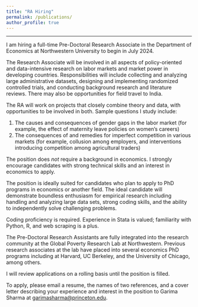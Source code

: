 ```yaml
---
title: "RA Hiring"
permalink: /publications/
author_profile: true
---
```


------

I am hiring a full-time Pre-Doctoral Research Associate in the Department of Economics at Northwestern University to begin in July 2024. 

The Research Associate will be involved in all aspects of policy-oriented and data-intensive research on labor markets and market power in developing countries. Responsibilities will include collecting and analyzing large administrative datasets, designing and implementing randomized controlled trials, and conducting background research and literature reviews. There may also be opportunities for field travel to India. 

The RA will work on projects that closely combine theory and data, with opportunities to be involved in both. Sample questions I study include:

1.	The causes and consequences of gender gaps in the labor market (for example, the effect of maternity leave policies on women’s careers)
2.	The consequences of and remedies for imperfect competition in various markets (for example, collusion among employers, and interventions introducing competition among agricultural traders)

The position does *not* require a background in economics. I strongly encourage candidates with strong technical skills and an interest in economics to apply.

The position is ideally suited for candidates who plan to apply to PhD programs in economics or another field. The ideal candidate will demonstrate boundless enthusiasm for empirical research including handling and analyzing large data sets, strong coding skills, and the ability to independently solve challenging problems.

Coding proficiency is required. Experience in Stata is valued; familiarity with Python, R, and web scraping is a plus. 

The Pre-Doctoral Research Assistants are fully integrated into the research community at the Global Poverty Research Lab at Northwestern. Previous research associates at the lab have placed into several economics PhD programs including at Harvard, UC Berkeley, and the University of Chicago, among others.

I will review applications on a rolling basis until the position is filled. 

To apply, please email a resume, the names of two references, and a cover letter describing your experience and interest in the position to Garima Sharma at garimasharma@princeton.edu.
